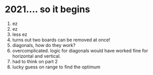 # 2021.... so it begins

1) ez
2) ez
3) less ez
4) turns out two boards can be removed at once!
4) diagonals, how do they work?
5) overcomplicated. logic for diagonals would have worked fine for horizontal and vertical.
6) had to think on part 2
7) lucky guess on range to find the optimum

